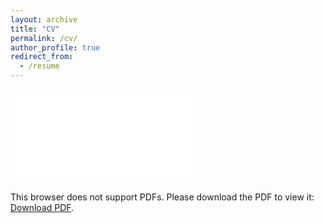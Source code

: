 ```yaml
---
layout: archive
title: "CV"
permalink: /cv/
author_profile: true
redirect_from:
  - /resume
---
```


<object data="Curtiuscv_14July2020.pdf" type="application/pdf" width="100%" height="800px">
    <embed src="Curtiuscv_14July2020.pdf">
        <p>This browser does not support PDFs. Please download the PDF to view it: <a href="Curtiuscv_14July2020.pdf">Download PDF</a>.</p>
    </embed>
</object>
